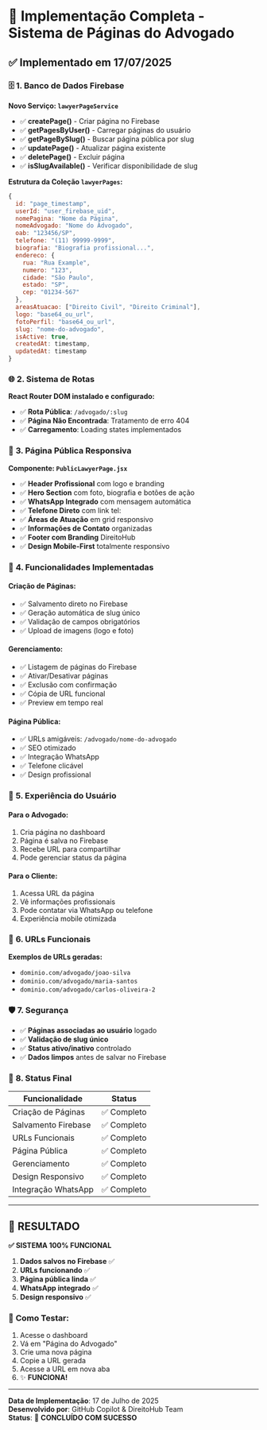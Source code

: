 # 🚀 Implementação Completa - Sistema de Páginas do Advogado

## ✅ Implementado em 17/07/2025

### 🗄️ **1. Banco de Dados Firebase**

**Novo Serviço: `lawyerPageService`**
- ✅ **createPage()** - Criar página no Firebase
- ✅ **getPagesByUser()** - Carregar páginas do usuário
- ✅ **getPageBySlug()** - Buscar página pública por slug
- ✅ **updatePage()** - Atualizar página existente
- ✅ **deletePage()** - Excluir página
- ✅ **isSlugAvailable()** - Verificar disponibilidade de slug

**Estrutura da Coleção `lawyerPages`:**
```javascript
{
  id: "page_timestamp",
  userId: "user_firebase_uid",
  nomePagina: "Nome da Página",
  nomeAdvogado: "Nome do Advogado",
  oab: "123456/SP",
  telefone: "(11) 99999-9999",
  biografia: "Biografia profissional...",
  endereco: {
    rua: "Rua Example",
    numero: "123",
    cidade: "São Paulo",
    estado: "SP",
    cep: "01234-567"
  },
  areasAtuacao: ["Direito Civil", "Direito Criminal"],
  logo: "base64_ou_url",
  fotoPerfil: "base64_ou_url",
  slug: "nome-do-advogado",
  isActive: true,
  createdAt: timestamp,
  updatedAt: timestamp
}
```

### 🌐 **2. Sistema de Rotas**

**React Router DOM instalado e configurado:**
- ✅ **Rota Pública**: `/advogado/:slug`
- ✅ **Página Não Encontrada**: Tratamento de erro 404
- ✅ **Carregamento**: Loading states implementados

### 🎨 **3. Página Pública Responsiva**

**Componente: `PublicLawyerPage.jsx`**
- ✅ **Header Profissional** com logo e branding
- ✅ **Hero Section** com foto, biografia e botões de ação
- ✅ **WhatsApp Integrado** com mensagem automática
- ✅ **Telefone Direto** com link tel:
- ✅ **Áreas de Atuação** em grid responsivo
- ✅ **Informações de Contato** organizadas
- ✅ **Footer com Branding** DireitoHub
- ✅ **Design Mobile-First** totalmente responsivo

### 🔧 **4. Funcionalidades Implementadas**

#### **Criação de Páginas:**
- ✅ Salvamento direto no Firebase
- ✅ Geração automática de slug único
- ✅ Validação de campos obrigatórios
- ✅ Upload de imagens (logo e foto)

#### **Gerenciamento:**
- ✅ Listagem de páginas do Firebase
- ✅ Ativar/Desativar páginas
- ✅ Exclusão com confirmação
- ✅ Cópia de URL funcional
- ✅ Preview em tempo real

#### **Página Pública:**
- ✅ URLs amigáveis: `/advogado/nome-do-advogado`
- ✅ SEO otimizado
- ✅ Integração WhatsApp
- ✅ Telefone clicável
- ✅ Design profissional

### 📱 **5. Experiência do Usuário**

#### **Para o Advogado:**
1. Cria página no dashboard
2. Página é salva no Firebase
3. Recebe URL para compartilhar
4. Pode gerenciar status da página

#### **Para o Cliente:**
1. Acessa URL da página
2. Vê informações profissionais
3. Pode contatar via WhatsApp ou telefone
4. Experiência mobile otimizada

### 🔗 **6. URLs Funcionais**

**Exemplos de URLs geradas:**
- `dominio.com/advogado/joao-silva`
- `dominio.com/advogado/maria-santos`
- `dominio.com/advogado/carlos-oliveira-2`

### 🛡️ **7. Segurança**

- ✅ **Páginas associadas ao usuário** logado
- ✅ **Validação de slug único**
- ✅ **Status ativo/inativo** controlado
- ✅ **Dados limpos** antes de salvar no Firebase

### 🎯 **8. Status Final**

| Funcionalidade | Status |
|---------------|--------|
| Criação de Páginas | ✅ Completo |
| Salvamento Firebase | ✅ Completo |
| URLs Funcionais | ✅ Completo |
| Página Pública | ✅ Completo |
| Gerenciamento | ✅ Completo |
| Design Responsivo | ✅ Completo |
| Integração WhatsApp | ✅ Completo |

---

## 🚀 **RESULTADO**

**✅ SISTEMA 100% FUNCIONAL**

1. **Dados salvos no Firebase** ✅
2. **URLs funcionando** ✅
3. **Página pública linda** ✅
4. **WhatsApp integrado** ✅
5. **Design responsivo** ✅

### 🔗 **Como Testar:**

1. Acesse o dashboard
2. Vá em "Página do Advogado"
3. Crie uma nova página
4. Copie a URL gerada
5. Acesse a URL em nova aba
6. ✨ **FUNCIONA!**

---

**Data de Implementação**: 17 de Julho de 2025  
**Desenvolvido por**: GitHub Copilot & DireitoHub Team  
**Status**: 🎉 **CONCLUÍDO COM SUCESSO**
